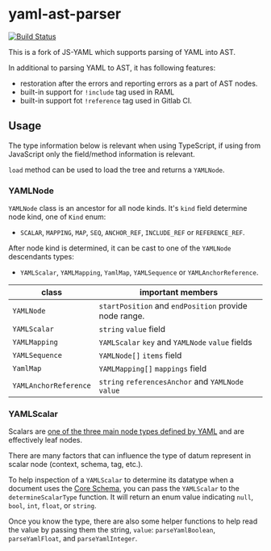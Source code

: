 # yaml-ast-parser

[![Build Status](https://travis-ci.org/mulesoft-labs/yaml-ast-parser.svg?branch=master)](https://travis-ci.org/mulesoft-labs/yaml-ast-parser)

This is a fork of JS-YAML which supports parsing of YAML into AST.

In additional to parsing YAML to AST, it has following features:

* restoration after the errors and reporting errors as a part of AST nodes.
* built-in support for `!include` tag used in RAML
* built-in support fot `!reference` tag used in Gitlab CI.

## Usage
The type information below is relevant when using TypeScript, if using from JavaScript only the field/method information is relevant.

`load` method can be used to load the tree and returns a `YAMLNode`.

### YAMLNode
`YAMLNode` class is an ancestor for all node kinds.
It's `kind` field determine node kind, one of `Kind` enum:
  * `SCALAR`, `MAPPING`, `MAP`, `SEQ`, `ANCHOR_REF`, `INCLUDE_REF` or `REFERENCE_REF`.
 
After node kind is determined, it can be cast to one of the `YAMLNode` descendants types:
 * `YAMLScalar`, `YAMLMapping`, `YamlMap`, `YAMLSequence` or `YAMLAnchorReference`.

| class | important members |
|-------|-------------------|
| `YAMLNode` | `startPosition` and `endPosition` provide node range.|
| `YAMLScalar` | `string` `value` field |
| `YAMLMapping` |`YAMLScalar` `key` and `YAMLNode` `value` fields | 
| `YAMLSequence` | `YAMLNode[]` `items` field|
| `YamlMap` | `YAMLMapping[]` `mappings` field|
| `YAMLAnchorReference` | `string` `referencesAnchor` and `YAMLNode` `value`|

### YAMLScalar

Scalars are [one of the three main node types defined by YAML](http://www.yaml.org/spec/1.2/spec.html#scalar//) and are effectively leaf nodes.

There are many factors that can influence the type of datum represent in scalar node (context, schema, tag, etc.).

To help inspection of a `YAMLScalar` to determine its datatype when a document uses the [Core Schema](http://www.yaml.org/spec/1.2/spec.html#id2804923), you can pass the `YAMLScalar` to the `determineScalarType` function.  It will return an enum value indicating `null`, `bool`, `int`, `float`, or `string`.

Once you know the type, there are also some helper functions to help read the value by passing them the string, `value`: `parseYamlBoolean`, `parseYamlFloat`, and `parseYamlInteger`.